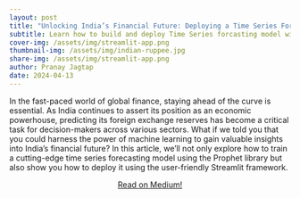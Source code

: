 ```yaml
---
layout: post
title: "Unlocking India’s Financial Future: Deploying a Time Series Forecasting Model with Prophet and Streamlit"
subtitle: Learn how to build and deploy Time Series forcasting model with Streamlit
cover-img: /assets/img/streamlit-app.png
thumbnail-img: /assets/img/indian-ruppee.jpg
share-img: /assets/img/streamlit-app.png
author: Pranay Jagtap
date: 2024-04-13
---
```


<p style="text-align: justify:">
    In the fast-paced world of global finance, staying ahead of the curve is essential. As India continues to assert its position as an economic powerhouse, predicting its foreign exchange reserves has become a critical task for decision-makers across various sectors. What if we told you that you could harness the power of machine learning to gain valuable insights into India’s financial future? In this article, we’ll not only explore how to train a cutting-edge time series forecasting model using the Prophet library but also show you how to deploy it using the user-friendly Streamlit framework.
</p>

<p align="center">
  <a href="https://python.plainenglish.io/unlocking-indias-financial-future-deploying-a-time-series-forecasting-model-with-prophet-and-848b9296db44">Read on Medium!</a>
</p>